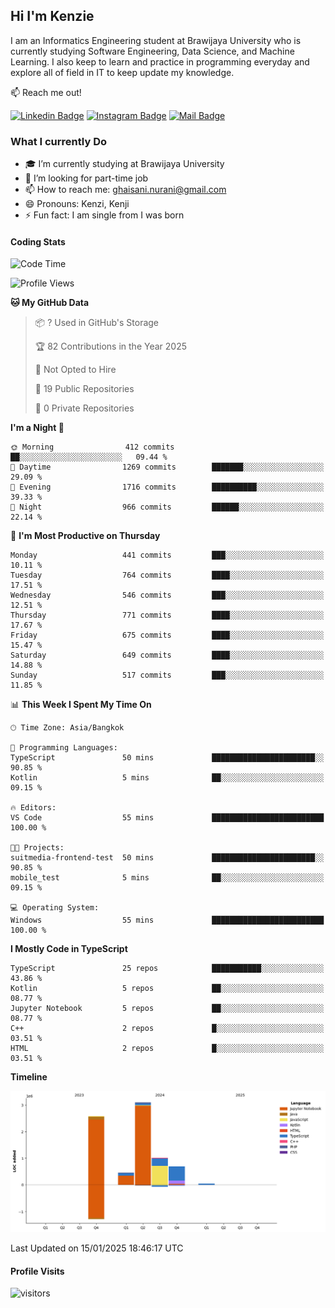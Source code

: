 ## Hi I'm Kenzie


I am an Informatics Engineering student at Brawijaya University who is currently studying Software Engineering, Data Science, and Machine Learning. I also keep to learn and practice in programming everyday and explore all of field in IT to keep update my knowledge.

:mailbox: Reach me out!

[![Linkedin Badge](https://img.shields.io/badge/-Kenzie_Taqiyassar-0e76a8?style=flat&labelColor=0e76a8&logo=linkedin&logoColor=white)](https://www.linkedin.com/in/kenzie-taqiyassar-37458b1aa/) 
[![Instagram Badge](https://img.shields.io/badge/-@__kenziehh_-e84393?style=flat&labelColor=e84393&logo=instagram&logoColor=white)](https://www.instagram.com/_kenziehh/) 
[![Mail Badge](https://img.shields.io/badge/-ghaisani.nurani-c0392b?style=flat&labelColor=c0392b&logo=gmail&logoColor=white)](mailto:ghaisani.nurani@gmail.com)

### What I currently Do

- 🎓 I’m currently studying at Brawijaya University
- 💼 I’m looking for part-time job
- 📫 How to reach me: ghaisani.nurani@gmail.com
- 😄 Pronouns: Kenzi, Kenji
- ⚡ Fun fact: I am single from I was born

#### Coding Stats
<!--START_SECTION:waka-->
![Code Time](http://img.shields.io/badge/Code%20Time-943%20hrs%2048%20mins-blue)

![Profile Views](http://img.shields.io/badge/Profile%20Views-2-blue)

**🐱 My GitHub Data** 

> 📦 ? Used in GitHub's Storage 
 > 
> 🏆 82 Contributions in the Year 2025
 > 
> 🚫 Not Opted to Hire
 > 
> 📜 19 Public Repositories 
 > 
> 🔑 0 Private Repositories 
 > 
**I'm a Night 🦉** 

```text
🌞 Morning                412 commits         ██░░░░░░░░░░░░░░░░░░░░░░░   09.44 % 
🌆 Daytime                1269 commits        ███████░░░░░░░░░░░░░░░░░░   29.09 % 
🌃 Evening                1716 commits        ██████████░░░░░░░░░░░░░░░   39.33 % 
🌙 Night                  966 commits         ██████░░░░░░░░░░░░░░░░░░░   22.14 % 
```
📅 **I'm Most Productive on Thursday** 

```text
Monday                   441 commits         ███░░░░░░░░░░░░░░░░░░░░░░   10.11 % 
Tuesday                  764 commits         ████░░░░░░░░░░░░░░░░░░░░░   17.51 % 
Wednesday                546 commits         ███░░░░░░░░░░░░░░░░░░░░░░   12.51 % 
Thursday                 771 commits         ████░░░░░░░░░░░░░░░░░░░░░   17.67 % 
Friday                   675 commits         ████░░░░░░░░░░░░░░░░░░░░░   15.47 % 
Saturday                 649 commits         ████░░░░░░░░░░░░░░░░░░░░░   14.88 % 
Sunday                   517 commits         ███░░░░░░░░░░░░░░░░░░░░░░   11.85 % 
```


📊 **This Week I Spent My Time On** 

```text
🕑︎ Time Zone: Asia/Bangkok

💬 Programming Languages: 
TypeScript               50 mins             ███████████████████████░░   90.85 % 
Kotlin                   5 mins              ██░░░░░░░░░░░░░░░░░░░░░░░   09.15 % 

🔥 Editors: 
VS Code                  55 mins             █████████████████████████   100.00 % 

🐱‍💻 Projects: 
suitmedia-frontend-test  50 mins             ███████████████████████░░   90.85 % 
mobile_test              5 mins              ██░░░░░░░░░░░░░░░░░░░░░░░   09.15 % 

💻 Operating System: 
Windows                  55 mins             █████████████████████████   100.00 % 
```

**I Mostly Code in TypeScript** 

```text
TypeScript               25 repos            ███████████░░░░░░░░░░░░░░   43.86 % 
Kotlin                   5 repos             ██░░░░░░░░░░░░░░░░░░░░░░░   08.77 % 
Jupyter Notebook         5 repos             ██░░░░░░░░░░░░░░░░░░░░░░░   08.77 % 
C++                      2 repos             █░░░░░░░░░░░░░░░░░░░░░░░░   03.51 % 
HTML                     2 repos             █░░░░░░░░░░░░░░░░░░░░░░░░   03.51 % 
```



**Timeline**

![Lines of Code chart](https://raw.githubusercontent.com/kenziehh/kenziehh/master/assets/bar_graph.png)


 Last Updated on 15/01/2025 18:46:17 UTC
<!--END_SECTION:waka-->


#### Profile Visits

![visitors](https://visitor-badge.glitch.me/badge?page_id=kenziehh.kenziehh)





